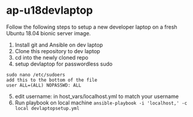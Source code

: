 # ap-u18devlaptop

Follow the following steps to setup a new developer laptop on a fresh Ubuntu 18.04 bionic server image.

1. Install git and Ansible on dev laptop
2. Clone this repository to dev laptop
3. cd into the newly cloned repo
4. setup devlaptop for passwordless sudo

```
sudo nano /etc/sudoers
add this to the bottom of the file
user ALL=(ALL) NOPASSWD: ALL
```
5. edit username: in host_vars/localhost.yml to match your username
6. Run playbook on local machine
```ansible-playbook -i 'localhost,' -c local devlaptopsetup.yml```